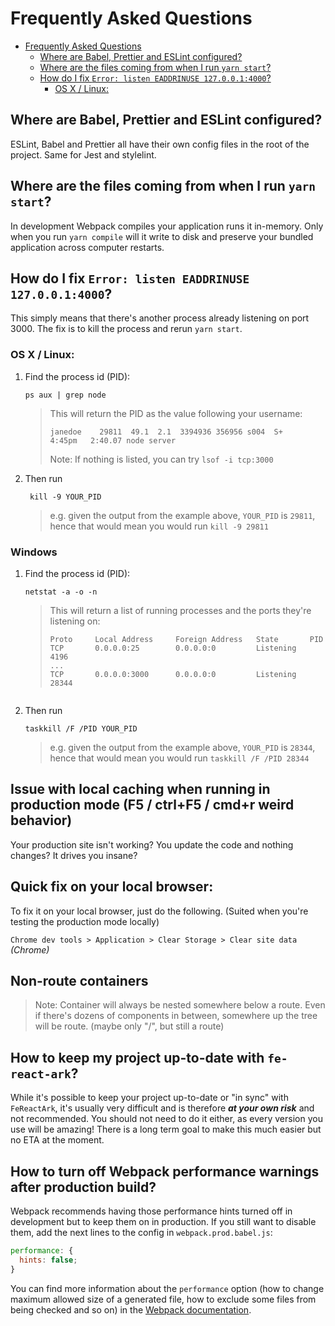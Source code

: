 # Frequently Asked Questions

- [Frequently Asked Questions](#frequently-asked-questions)
  - [Where are Babel, Prettier and ESLint configured?](#where-are-babel-prettier-and-eslint-configured)
  - [Where are the files coming from when I run `yarn start`?](#where-are-the-files-coming-from-when-i-run-yarn-start)
  - [How do I fix `Error: listen EADDRINUSE 127.0.0.1:4000`?](#how-do-i-fix-error-listen-eaddrinuse-1270014000)
    - [OS X / Linux:](#os-x--linux)

## Where are Babel, Prettier and ESLint configured?

ESLint, Babel and Prettier all have their own config files in the root of the project. Same for Jest and stylelint.

## Where are the files coming from when I run `yarn start`?

In development Webpack compiles your application runs it in-memory. Only when
you run `yarn compile` will it write to disk and preserve your bundled
application across computer restarts.

## How do I fix `Error: listen EADDRINUSE 127.0.0.1:4000`?

This simply means that there's another process already listening on port 3000.
The fix is to kill the process and rerun `yarn start`.

### OS X / Linux:

1. Find the process id (PID):

    ```Shell
    ps aux | grep node
    ```

    > This will return the PID as the value following your username:
    >
    > ```Shell
    > janedoe    29811  49.1  2.1  3394936 356956 s004  S+    4:45pm   2:40.07 node server
    > ```
    >
    > Note: If nothing is listed, you can try `lsof -i tcp:3000`

2. Then run

   ```Shell
    kill -9 YOUR_PID
    ```

    > e.g. given the output from the example above, `YOUR_PID` is `29811`, hence
    > that would mean you would run `kill -9 29811`

### Windows

1. Find the process id (PID):

    ```Shell
    netstat -a -o -n
    ```

    > This will return a list of running processes and the ports they're
    > listening on:
    >
    > ```
    > Proto     Local Address     Foreign Address   State       PID
    > TCP       0.0.0.0:25        0.0.0.0:0         Listening   4196
    > ...
    > TCP       0.0.0.0:3000      0.0.0.0:0         Listening   28344
    > ```

    ```

    ```

2. Then run

    ```Shell
    taskkill /F /PID YOUR_PID
    ```
    > e.g. given the output from the example above, `YOUR_PID` is `28344`, hence
    > that would mean you would run `taskkill /F /PID 28344`

## Issue with local caching when running in production mode (F5 / ctrl+F5 / cmd+r weird behavior)

Your production site isn't working? You update the code and nothing changes? It drives you insane?

## Quick fix on your local browser:

To fix it on your local browser, just do the following. (Suited when you're testing the production mode locally)

`Chrome dev tools > Application > Clear Storage > Clear site data` _(Chrome)_

## Non-route containers

> Note: Container will always be nested somewhere below a route. Even if there's dozens of components
> in between, somewhere up the tree will be route. (maybe only "/", but still a route)

## How to keep my project up-to-date with `fe-react-ark`?

While it's possible to keep your project up-to-date or "in sync" with `FeReactArk`, it's usually
very difficult and is therefore **_at your own risk_** and not recommended. You should not need to do it either, as
every version you use will be amazing! There is a long term goal to make this much easier but no ETA at the moment.

## How to turn off Webpack performance warnings after production build?

Webpack recommends having those performance hints turned off in development but to keep them on in production. If you still want to disable them, add the next lines to the config in `webpack.prod.babel.js`:

```js
performance: {
  hints: false;
}
```

You can find more information about the `performance` option (how to change maximum allowed size of a generated file, how to exclude some files from being checked and so on) in the [Webpack documentation](https://webpack.js.org/configuration/performance/).
